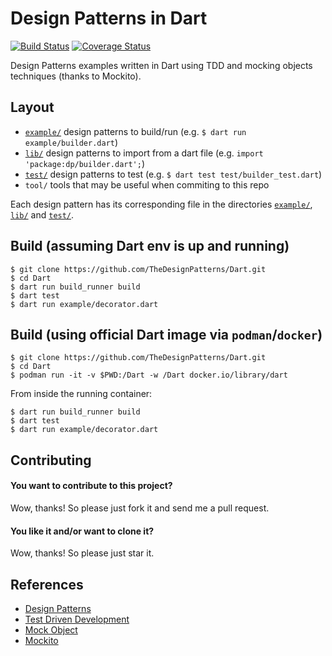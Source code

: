 # Design Patterns in Dart

[![Build Status][actions-badge]][actions-url]
[![Coverage Status](https://coveralls.io/repos/github/TheDesignPatterns/Dart/badge.svg?branch=main&kill_cache=1)](https://coveralls.io/github/TheDesignPatterns/Dart?branch=main)

[actions-badge]: https://github.com/TheDesignPatterns/Dart/actions/workflows/dart.yml/badge.svg
[actions-url]: https://github.com/TheDesignPatterns/Dart/actions/workflows/dart.yml

Design Patterns examples written in Dart using TDD and mocking objects techniques (thanks to Mockito).

## Layout

* [`example/`] design patterns to build/run (e.g. `$ dart run example/builder.dart`)
* [`lib/`] design patterns to import from a dart file (e.g. `import 'package:dp/builder.dart';`)
* [`test/`] design patterns to test (e.g. `$ dart test test/builder_test.dart`)
* `tool/` tools that may be useful when commiting to this repo

[`example/`]: https://github.com/TheDesignPatterns/Dart/tree/main/example
[`lib/`]: https://github.com/TheDesignPatterns/Dart/tree/main/lib
[`test/`]: https://github.com/TheDesignPatterns/Dart/tree/main/test

Each design pattern has its corresponding file in the directories [`example/`], [`lib/`] and [`test/`].

## Build (assuming Dart env is up and running)

```
$ git clone https://github.com/TheDesignPatterns/Dart.git
$ cd Dart
$ dart run build_runner build
$ dart test
$ dart run example/decorator.dart
```

## Build (using official Dart image via ```podman```/```docker```)

```
$ git clone https://github.com/TheDesignPatterns/Dart.git
$ cd Dart
$ podman run -it -v $PWD:/Dart -w /Dart docker.io/library/dart
```
From inside the running container:
```
$ dart run build_runner build
$ dart test
$ dart run example/decorator.dart
```

## Contributing

#### You want to contribute to this project?
Wow, thanks! So please just fork it and send me a pull request.

#### You like it and/or want to clone it?
Wow, thanks! So please just star it.

## References
- [Design Patterns](https://en.wikipedia.org/wiki/Design_Patterns)
- [Test Driven Development](https://en.wikipedia.org/wiki/Test-driven_development)
- [Mock Object](https://en.wikipedia.org/wiki/Mock_object)
- [Mockito](https://pub.dev/packages/mockito)
